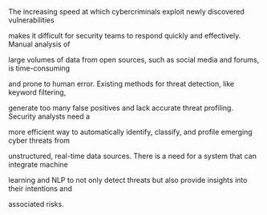 The increasing speed at which cybercriminals exploit newly discovered vulnerabilities 

makes it difficult for security teams to respond quickly and effectively. Manual analysis of 

large volumes of data from open sources, such as social media and forums, is time-consuming 

and prone to human error. Existing methods for threat detection, like keyword filtering, 

generate too many false positives and lack accurate threat profiling. Security analysts need a 

more efficient way to automatically identify, classify, and profile emerging cyber threats from 

unstructured, real-time data sources. There is a need for a system that can integrate machine 

learning and NLP to not only detect threats but also provide insights into their intentions and 

associated risks.
